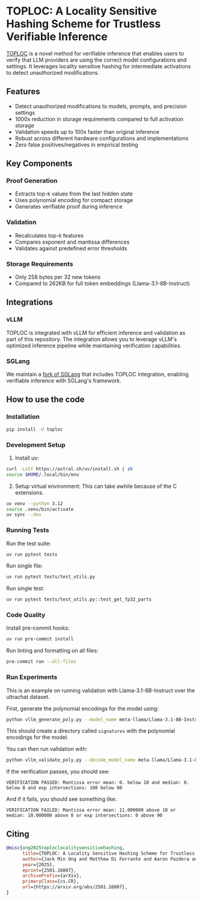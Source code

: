 # TOPLOC: A Locality Sensitive Hashing Scheme for Trustless Verifiable Inference

[TOPLOC](https://arxiv.org/abs/2501.16007) is a novel method for verifiable inference that enables users to verify that LLM providers are using the correct model configurations and settings. It leverages locality sensitive hashing for intermediate activations to detect unauthorized modifications.

## Features

- Detect unauthorized modifications to models, prompts, and precision settings
- 1000x reduction in storage requirements compared to full activation storage
- Validation speeds up to 100x faster than original inference
- Robust across different hardware configurations and implementations
- Zero false positives/negatives in empirical testing

## Key Components

### Proof Generation
- Extracts top-k values from the last hidden state
- Uses polynomial encoding for compact storage
- Generates verifiable proof during inference

### Validation
- Recalculates top-k features
- Compares exponent and mantissa differences
- Validates against predefined error thresholds

### Storage Requirements
- Only 258 bytes per 32 new tokens
- Compared to 262KB for full token embeddings (Llama-3.1-8B-Instruct)

## Integrations

### vLLM
TOPLOC is integrated with vLLM for efficient inference and validation as part of this repository. The integration allows you to leverage vLLM's optimized inference pipeline while maintaining verification capabilities.

### SGLang
We maintain a [fork of SGLang](https://github.com/PrimeIntellect-ai/sglang) that includes TOPLOC integration, enabling verifiable inference with SGLang's framework.

## How to use the code

### Installation

```bash
pip install -U toploc
```

### Development Setup

1. Install uv:
```bash
curl -LsSf https://astral.sh/uv/install.sh | sh
source $HOME/.local/bin/env
```

2. Setup virtual environment:
This can take awhile because of the C extensions.
```bash
uv venv --python 3.12
source .venv/bin/activate
uv sync --dev
```

### Running Tests

Run the test suite:
```bash
uv run pytest tests
```

Run single file:
```bash
uv run pytest tests/test_utils.py
```

Run single test:
```bash
uv run pytest tests/test_utils.py::test_get_fp32_parts
```

### Code Quality

Install pre-commit hooks:
```bash
uv run pre-commit install
```

Run linting and formatting on all files:
```bash
pre-commit run --all-files
```

### Run Experiments

This is an example on running validation with Llama-3.1-8B-Instruct over the ultrachat dataset.

First, generate the polynomial encodings for the model using:

```bash
python vllm_generate_poly.py --model_name meta-llama/Llama-3.1-8B-Instruct --tp 1 --n_samples 4 --save_dir signatures --max_decode_tokens 512 --dataset_name stingning/ultrachat --dtype bfloat16
```

This should create a directory called `signatures` with the polynomial encodings for the model.

You can then run validation with:

```bash
python vllm_validate_poly.py --decode_model_name meta-llama/Llama-3.1-8B-Instruct --validate_model_name meta-llama/Llama-3.1-8B-Instruct --tp 1 --n_samples 4 --save_dir just4 --max_decode_tokens 512 --dataset_name stingning/ultrachat --dtype bfloat16 --attn flash
```

If the verification passes, you should see:

```
VERIFICATION PASSED: Mantissa error mean: 0. below 10 and median: 0. below 8 and exp intersections: 100 below 90
```

And if it fails, you should see something like:

```
VERIFICATION FAILED: Mantissa error mean: 11.000000 above 10 or median: 10.000000 above 8 or exp intersections: 0 above 90  
```

## Citing

```bibtex
@misc{ong2025toploclocalitysensitivehashing,
      title={TOPLOC: A Locality Sensitive Hashing Scheme for Trustless Verifiable Inference}, 
      author={Jack Min Ong and Matthew Di Ferrante and Aaron Pazdera and Ryan Garner and Sami Jaghouar and Manveer Basra and Johannes Hagemann},
      year={2025},
      eprint={2501.16007},
      archivePrefix={arXiv},
      primaryClass={cs.CR},
      url={https://arxiv.org/abs/2501.16007}, 
}
```
